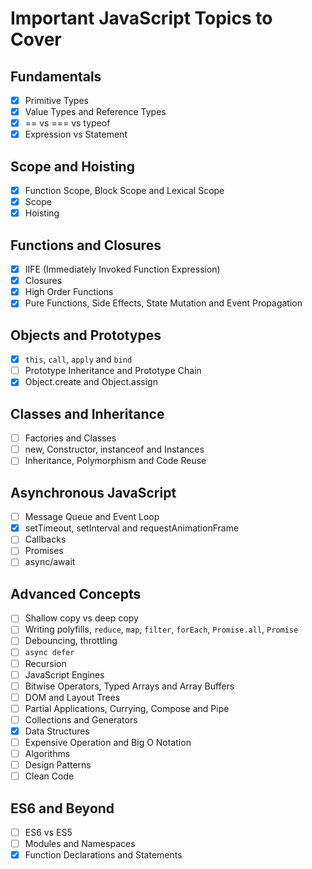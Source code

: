 # Important JavaScript Topics to Cover

## Fundamentals

- [x] Primitive Types
- [x] Value Types and Reference Types
- [x] == vs === vs typeof
- [x] Expression vs Statement

## Scope and Hoisting

- [x] Function Scope, Block Scope and Lexical Scope
- [x] Scope
- [x] Hoisting

## Functions and Closures

- [x] IIFE (Immediately Invoked Function Expression)
- [x] Closures
- [x] High Order Functions
- [x] Pure Functions, Side Effects, State Mutation and Event Propagation

## Objects and Prototypes

- [x] `this`, `call`, `apply` and `bind`
- [ ] Prototype Inheritance and Prototype Chain
- [x] Object.create and Object.assign

## Classes and Inheritance

- [ ] Factories and Classes
- [ ] new, Constructor, instanceof and Instances
- [ ] Inheritance, Polymorphism and Code Reuse

## Asynchronous JavaScript

- [ ] Message Queue and Event Loop
- [x] setTimeout, setInterval and requestAnimationFrame
- [ ] Callbacks
- [ ] Promises
- [ ] async/await

## Advanced Concepts

- [ ] Shallow copy vs deep copy
- [ ] Writing polyfills, `reduce`, `map`, `filter`, `forEach`, `Promise.all`, `Promise`
- [ ] Debouncing, throttling
- [ ] `async defer`
- [ ] Recursion
- [ ] JavaScript Engines
- [ ] Bitwise Operators, Typed Arrays and Array Buffers
- [ ] DOM and Layout Trees
- [ ] Partial Applications, Currying, Compose and Pipe
- [ ] Collections and Generators
- [x] Data Structures
- [ ] Expensive Operation and Big O Notation
- [ ] Algorithms
- [ ] Design Patterns
- [ ] Clean Code

## ES6 and Beyond

- [ ] ES6 vs ES5
- [ ] Modules and Namespaces
- [x] Function Declarations and Statements
